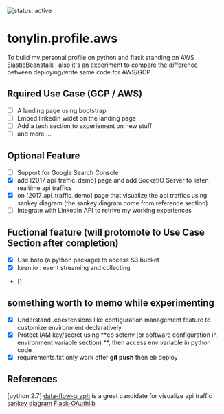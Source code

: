 ![status: active](https://img.shields.io/badge/status-active-green.svg)


# tonylin.profile.aws

To build my personal profile on python and flask standing on AWS ElasticBeanstalk , also it's an experiment to compare the difference between deploying/write same code for AWS/GCP

## Rquired Use Case (GCP / AWS)

- [ ] A landing page using bootstrap
- [ ] Embed linkedin widet on the landing page
- [ ] Add a tech section to experiement on new stuff  
- [ ] and more ...

## Optional Feature

- [ ] Support for Google Search Console 
- [x] add [2017_api_traffic_demo] page and add SocketIO Server to listen realtime api traffics
- [x] on [2017_api_traffic_demo] page that visualize the api traffics using sankey diagram (the sankey diagram come from reference section)
- [ ] Integrate with LinkedIn API to retrive my working experiences

## Fuctional feature (will protomote to Use Case Section after completion)

- [x] Use boto (a python package) to access S3 bucket
- [x] keen.io : event streaming and collecting
- [] 


## something worth to memo while experimenting

- [x] Understand .ebextensions like configuration management feature to customize environment declaratively  
- [x] Protect IAM key/secret using **eb setenv (or software configuration in environment variable section) **, then access env variable in python code
- [x] requirements.txt only work after **git push** then eb deploy 

## References

[python 2.7]
[data-flow-graph](https://github.com/macbre/data-flow-graph/blob/master/docs/index.html) is a great candidate for visualize api traffic
[sankey diagram](http://bl.ocks.org/cfergus/raw/3956043/)
[Flask-OAuthlib](https://github.com/lepture/flask-oauthlib)